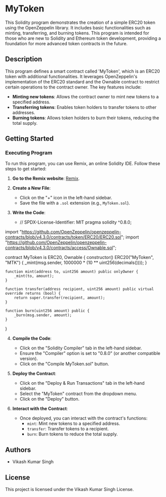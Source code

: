 # MyToken

This Solidity program demonstrates the creation of a simple ERC20 token using the OpenZeppelin library. It includes basic functionalities such as minting, transferring, and burning tokens. This program is intended for those who are new to Solidity and Ethereum token development, providing a foundation for more advanced token contracts in the future.

## Description

This program defines a smart contract called 'MyToken', which is an ERC20 token with additional functionalities. It leverages OpenZeppelin's implementation of the ERC20 standard and the Ownable contract to restrict certain operations to the contract owner. The key features include:

- **Minting new tokens**: Allows the contract owner to mint new tokens to a specified address.
- **Transferring tokens**: Enables token holders to transfer tokens to other addresses.
- **Burning tokens**: Allows token holders to burn their tokens, reducing the total supply.

## Getting Started

### Executing Program

To run this program, you can use Remix, an online Solidity IDE. Follow these steps to get started:

1. **Go to the Remix website**: [Remix](https://remix.ethereum.org/).

2. **Create a New File**:
   - Click on the "+" icon in the left-hand sidebar.
   - Save the file with a `.sol` extension (e.g., `MyToken.sol`).

3. **Write the Code**:
   - // SPDX-License-Identifier: MIT
pragma solidity ^0.8.0;

import "https://github.com/OpenZeppelin/openzeppelin-contracts/blob/v4.3.0/contracts/token/ERC20/ERC20.sol";
import "https://github.com/OpenZeppelin/openzeppelin-contracts/blob/v4.3.0/contracts/access/Ownable.sol";

contract MyToken is ERC20, Ownable {
    constructor() ERC20("MyToken", "MTK") {
        _mint(msg.sender, 1000000 * (10 ** uint256(decimals())));
    }

    function mint(address to, uint256 amount) public onlyOwner {
        _mint(to, amount);
    }

    function transfer(address recipient, uint256 amount) public virtual override returns (bool) {
        return super.transfer(recipient, amount);
    }

    function burn(uint256 amount) public {
        _burn(msg.sender, amount);
    }
}

4. **Compile the Code**:
   - Click on the "Solidity Compiler" tab in the left-hand sidebar.
   - Ensure the "Compiler" option is set to "0.8.0" (or another compatible version).
   - Click on the "Compile MyToken.sol" button.

5. **Deploy the Contract**:
   - Click on the "Deploy & Run Transactions" tab in the left-hand sidebar.
   - Select the "MyToken" contract from the dropdown menu.
   - Click on the "Deploy" button.

6. **Interact with the Contract**:
   - Once deployed, you can interact with the contract's functions:
     - `mint`: Mint new tokens to a specified address.
     - `transfer`: Transfer tokens to a recipient.
     - `burn`: Burn tokens to reduce the total supply.

## Authors

- Vikash Kumar Singh

## License

This project is licensed under the Vikash Kumar Singh License.

